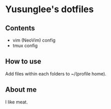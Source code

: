 # Yusunglee's dotfiles

## Contents
- vim (NeoVim) config
- tmux config

## How to use
Add files within each folders to ~/(profile home).

## About me
I like meat.



